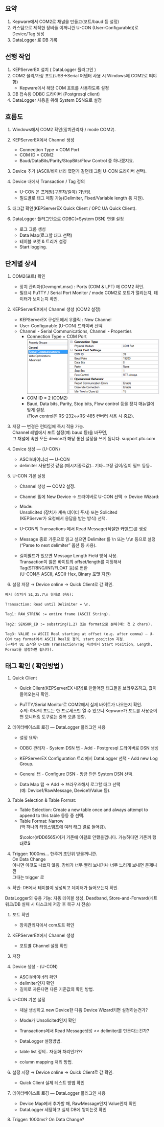 


## 요약

1. Kepware에서 COM2로 채널을 만들고(포트/baud 등 설정)
2. 커스텀으로 제작한 장비들 이꺼니깐 U-CON (User-Configurable))로 Device/Tag 생성
3. DataLogger 로 DB 기록

## 선행 작업

1. KEPServerEX 설치 ( DataLogger 플러그인 )
2. COM2 물리/가상 포트(USB→Serial 어댑터 사용 시 Windows에 COM2로 떠야 함)
   - Kepware에서 해당 COM 포트를 사용하도록 설정
3. DB 접속용 ODBC 드라이버 (Postgresql client)
4. DataLogger 사용을 위해 System DSN으로 설정

## 흐름도

1. Windows에서 COM2 확인(장치관리자 / mode COM2).

2. KEPServerEX에서 Channel 생성
   - Connection Type = COM Port
   - COM ID = COM2
   - Baud/DataBits/Parity/StopBits/Flow Control 중 하나겠지요.
3. Device 추가 (ASCII/바이너리 였던거 같던데 그럼 U-CON 드라이버 선택).
4. Device 내에서 Transaction / Tag 정의
   - U-CON 은 프레임(구분자/길이) 기반임.
   - 필드별로 태그 매핑 가능(Delimiter, Fixed/Variable length 등 지원).
5. 태그값 확인(KEPServerEX Quick Client / OPC UA Quick Client).
6. DataLogger 플러그인으로 ODBC(=System DSN) 연결 설정
   - 로그 그룹 생성
   - Data Map(로그할 태그 선택)
   - 테이블 포맷 & 트리거 설정
   - Start logging.

## 단계별 상세

1. COM2(포트) 확인

   - 장치 관리자(Devmgmt.msc) : Ports (COM & LPT) 에 COM2 확인.
   - 필요시 PuTTY / Serial Port Monitor / mode COM2로 포트가 열리는지, 데이터가 보이는지 확인.

2. KEPServerEX에서 Channel 생성 (COM2 설정)
   - KEPServerEX 구성도에서 우클릭 : New Channel
   - User-Configurable (U-CON) 드라이버 선택
   - Channel - Serial Communications, Channel - Properties
     - Connection Type = COM Port <br />
       ![image](./use_to_img/sample1.png)
     - COM ID = 2 (COM2)
     - Baud, Data bits, Parity, Stop bits, Flow control 등을 장치 매뉴얼에 맞게 설정. <br/>
       (Flow control은 RS-232↔RS-485 컨버터 사용 시 중요).
3. 저장 — 변경은 런타임에 즉시 적용 가능.<br/>
   Channel 레벨에서 포트 설정(예: baud 등)을 바꾸면,<br/>
   그 채널에 속한 모든 device가 해당 통신 설정을 쓰게 됩니다.
   support.ptc.com

4. Device 생성 — (U-CON)
   - ASCII/바이너리 — U-CON
   - delimiter 사용할것 같음.(메시지종료값).. 기타..고정 길이/길이 필드 등등..
5. U-CON 기본 설정

   - Channel 생성 — COM2 설정.
   - Channel 밑에 New Device → 드라이버로 U-CON 선택 → Device Wizard:
   - Mode: <br />
     Unsolicited (장치가 계속 데이터 푸시) 또는 Solicited <br />
     (KEPServer가 요청해서 응답을 받는 방식) 선택.

   - U-CON의 Transactions 에서 Read Message(적절한 커맨드)를 생성
   - Message 종료 기준으로 읽고 싶으면 Delimiter 를 \n 또는 \r\n 등으로 설정<br />
     (“Parse to next delimiter” 옵션 등 사용).
   - 길이필드가 있으면 Message Length Field 방식 사용. <br />
     Transaction이 읽은 바이트의 offset/length를 지정해서 Tag(STRING/INT/FLOAT 등)로 변환<br />
     (U-CON은 ASCII, ASCII-Hex, Binary 포맷 지원)

6. 설정 저장 → Device online → Quick Client로 값 확인.

```
예시 (장치가 S1,25.7\n 형태로 전송):

Transaction: Read until Delimiter = \n.

Tag1: RAW_STRING := entire frame (ASCII String).

Tag2: SENSOR_ID := substring(1,2) 또는 format으로 분해(예: 첫 2 chars).

Tag3: VALUE := ASCII Real starting at offset (e.g. after comma) — U-CON tag format에서 ASCII Real로 정의, start position 지정.
(구체적 UI 조작은 U-CON Transaction/Tag 속성에서 Start Position, Length, Format을 설정하면 됩니다).
```

## 태그 확인 ( 확인방법 )

1. Quick Client

   - Quick Client(KEPServerEX 내장)로 만들어진 태그들을 브라우즈하고, 값이 들어오는지 확인.

   - PuTTY/Serial Monitor로 COM2에서 실제 바이트가 나오는지 확인. <br />
     주의: 하나의 포트는 한 프로세스만 열 수 있으니 Kepware가 포트를 사용중이면 모니터링 도구로는 중복 오픈 못함.

2. 데이터베이스로 로깅 — DataLogger 플러그인 사용

   - 설정 요약:

   - ODBC 관리자 - System DSN 탭 - Add - Postgresql 드라이버로 DSN 생성
   - KEPServerEX Configuration 트리에서 DataLogger 선택 - Add new Log Group.
   - General 탭 - Configure DSN - 방금 만든 System DSN 선택.

   - Data Map 탭 → Add → 브라우즈해서 로그할 태그 선택<br />
     (예: Device1/RawMessage, Device1/Value 등).

3. Table Selection & Table Format:

   - Table Selection: Create a new table once and always attempt to append to this table 등등 중 선택.
   - Table Format: Narrow <br />
     (딱 하나의 타임스탬프에 여러 태그 열로 들어감). <br />
     <p>$\color{#DD6565}이거 기존에 이걸로 안했을껍니다. 가능하다면 기존꺼 행태로$</p>

4. Trigger: 1000ms... 한주꺼 초단위 받을꺼니깐.<br />
   On Data Change<br />
   아니면 이것도 나쁘지 않음. 장비가 너무 빨리 보내거나 너무 느리게 보내면 문제니깐 <br />
   그때는 trigger 로

5. 확인: DB에서 테이블이 생성되고 데이터가 들어오는지 확인.

DataLogger의 유용 기능: 자동 테이블 생성, Deadband, Store-and-Forward(네트워크/DB 실패 시 디스크에 저장 후 복구 시 전송)








1. 포트 확인
   - 장치관리자에서 com포트 확인

2. KEPServerEX에서 Channel 생성
   - 포트별 Channel 설정 확인

3. 저장

4. Device 생성 - (U-CON)
   - ASCII/바이너리 확인
   - delimiter인지 확인
   - 길이로 자른다면 다른 기준값의 확인 방법.

5. U-CON 기본 설정
   - 채널 생성하고 new Device한 다음 Device Wizard키면 설정하는건가?
   - Mode가 Unsolicited인지 확인
   - Transactions에서 Read Message생성 << delimiter를 만든다는건가?

   - DataLogger 설정방법.
   - table list 정의.. 자동화 처리인가??
   - column mapping 처리 방법.

6. 설정 저장 → Device online → Quick Client로 값 확인.
   - Quick Client 실제 테스트 방법 확인

7. 데이터베이스로 로깅 — DataLogger 플러그인 사용
   - Device Map에서 추가할 때, RawMessage인지 Value인지 확인
   - DataLogger 세팅하고 실제 DB에 쌓이는것 확인
   
8. Trigger: 1000ms? On Data Change?




